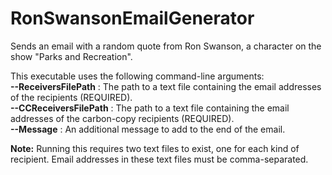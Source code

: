 # RonSwansonEmailGenerator
Sends an email with a random quote from Ron Swanson, a character on the show "Parks and Recreation".  
  
This executable uses the following command-line arguments:  
  **--ReceiversFilePath** : The path to a text file containing the email addresses of the recipients (REQUIRED).  
  **--CCReceiversFilePath** : The path to a text file containing the email addresses of the carbon-copy recipients (REQUIRED).  
  **--Message** : An additional message to add to the end of the email.  
    
**Note:** Running this requires two text files to exist, one for each kind of recipient. Email addresses in these text files must be comma-separated.

